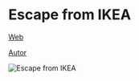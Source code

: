 # Escape from IKEA

[Web](https://vivirenremoto.itch.io/escape-from-ikea)

[Autor](https://twitter.com/vivirenremoto)

![Escape from IKEA](https://vivirenremoto.github.io/escapefromikea/social.png)
